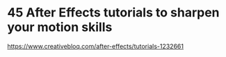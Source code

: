 # 45 After Effects tutorials to sharpen your motion skills
https://www.creativebloq.com/after-effects/tutorials-1232661
